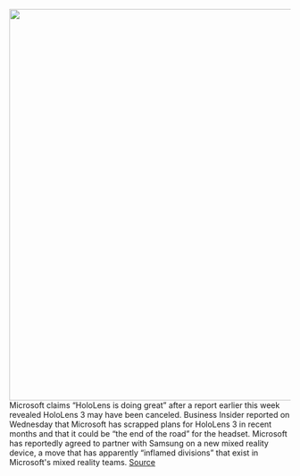 <img src='https://cdn.vox-cdn.com/thumbor/Fer-06k1pANq646YU_qquaha1Ow=/0x0:2040x1360/1200x800/filters:focal(857x517:1183x843)/cdn.vox-cdn.com/uploads/chorus_image/image/70471997/vpavic_190131_3213_0151.0.jpg' width='700px' /><br/>
Microsoft claims “HoloLens is doing great” after a report earlier this week revealed HoloLens 3 may have been canceled. Business Insider reported on Wednesday that Microsoft has scrapped plans for HoloLens 3 in recent months and that it could be “the end of the road” for the headset. Microsoft has reportedly agreed to partner with Samsung on a new mixed reality device, a move that has apparently “inflamed divisions” that exist in Microsoft's mixed reality teams.
<a href='https://www.theverge.com/2022/2/4/22918025/microsoft-hololens-3-canceled-reports-comment-rumors'> Source <a/>